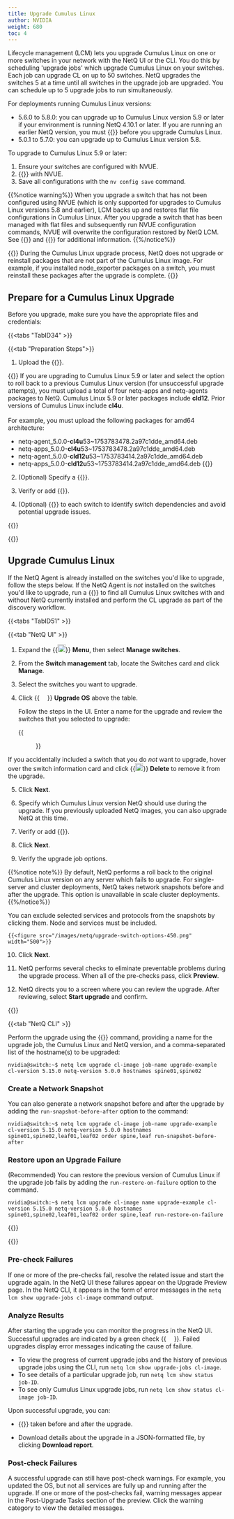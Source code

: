 ```yaml
---
title: Upgrade Cumulus Linux
author: NVIDIA
weight: 680
toc: 4
---
```


Lifecycle management (LCM) lets you upgrade Cumulus Linux on one or more switches in your network with the NetQ UI or the CLI. You do this by scheduling 'upgrade jobs' which upgrade Cumulus Linux on your switches. Each job can upgrade CL on up to 50 switches. NetQ upgrades the switches 5 at a time until all switches in the upgrade job are upgraded. You can schedule up to 5 upgrade jobs to run simultaneously.

For deployments running Cumulus Linux versions:

- 5.6.0 to 5.8.0: you can upgrade up to Cumulus Linux version 5.9 or later if your environment is running NetQ 4.10.1 or later. If you are running an earlier NetQ version, you must {{<link title="Upgrade NetQ Agent" text="upgrade NetQ">}} before you upgrade Cumulus Linux.
- 5.0.1 to 5.7.0: you can upgrade up to Cumulus Linux version 5.8.


To upgrade to Cumulus Linux 5.9 or later:

1. Ensure your switches are configured with NVUE. 
2. {{<exlink url="https://docs.nvidia.com/networking-ethernet-software/cumulus-linux/Quick-Start-Guide/#configure-the-hostname" text="Configure the switches' hostnames">}} with NVUE. 
3. Save all configurations with the `nv config save` command.

{{%notice warning%}}
When you upgrade a switch that has not been configured using NVUE (which is only supported for upgrades to Cumulus Linux versions 5.8 and earlier), LCM backs up and restores flat file configurations in Cumulus Linux. After you upgrade a switch that has been managed with flat files and subsequently run NVUE configuration commands, NVUE will overwrite the configuration restored by NetQ LCM. See {{<exlink url="https://docs.nvidia.com/networking-ethernet-software/cumulus-linux/Installation-Management/Upgrading-Cumulus-Linux/" text="Upgrading Cumulus Linux">}} and {{<exlink url="https://docs.nvidia.com/networking-ethernet-software/cumulus-linux/System-Configuration/NVIDIA-User-Experience-NVUE/NVUE-CLI/#" text="System Configuration with the NVUE CLI">}} for additional information.
{{%/notice%}}

{{<notice note>}}
During the Cumulus Linux upgrade process, NetQ does not upgrade or reinstall packages that are not part of the Cumulus Linux image. For example, if you installed node_exporter packages on a switch, you must reinstall these packages after the upgrade is complete.
{{</notice>}}
## Prepare for a Cumulus Linux Upgrade

Before you upgrade, make sure you have the appropriate files and credentials:

{{<tabs "TabID34" >}}

{{<tab "Preparation Steps">}}

1. Upload the {{<link title="NetQ and Network OS Images/#upload-upgrade-images" text="Cumulus Linux upgrade images">}}.

{{<notice note>}}
If you are upgrading to Cumulus Linux 5.9 or later and select the option to roll back to a previous Cumulus Linux version (for unsuccessful upgrade attempts), you must upload a total of four netq-apps and netq-agents packages to NetQ. Cumulus Linux 5.9 or later packages include <b>cld12</b>. Prior versions of Cumulus Linux include <b>cl4u</b>.<br><br> For example, you must upload the following packages for amd64 architecture:

- netq-agent_5.0.0-<b>cl4u</b>53~1753783478.2a97c1dde_amd64.deb
- netq-apps_5.0.0-<b>cl4u</b>53~1753783478.2a97c1dde_amd64.deb
- netq-agent_5.0.0-<b>cld12u</b>53~1753783414.2a97c1dde_amd64.deb
- netq-apps_5.0.0-<b>cld12u</b>53~1753783414.2a97c1dde_amd64.deb
{{</notice>}}

2. (Optional) Specify a {{<link title="NetQ and Network OS Images/#specify-a-default-upgrade-version" text="default upgrade version">}}.

3. Verify or add {{<link title="Credentials and Profiles" text="switch access credentials">}}.

4. (Optional) {{<link title="Switch Management/#assign-roles-to-switches" text="Assign a role">}} to each switch to identify switch dependencies and avoid potential upgrade issues.

{{</tab>}}

{{</tabs>}}

## Upgrade Cumulus Linux

If the NetQ Agent is already installed on the switches you'd like to upgrade, follow the steps below. If the NetQ Agent is *not* installed on the switches you'd like to upgrade, run a {{<link title="Switch Management/#switch-discovery" text="switch discovery">}} to find all Cumulus Linux switches with and without NetQ currently installed and perform the CL upgrade as part of the discovery workflow.

{{<tabs "TabID51" >}}

{{<tab "NetQ UI" >}}

1. Expand the {{<img src="https://icons.cumulusnetworks.com/01-Interface-Essential/03-Menu/navigation-menu.svg" alt="" width="18" height="18">}} **Menu**, then select **Manage switches**. 

2. From the **Switch management** tab, locate the Switches card and click **Manage**.

3. Select the switches you want to upgrade.

4. Click {{<img src="/images/netq/cl-upgrade-icon-blk.png" height="14" width="18">}} **Upgrade OS** above the table.

    Follow the steps in the UI. Enter a name for the upgrade and review the switches that you selected to upgrade:

    {{<figure src="/images/netq/upgrade-switches-450.png" alt="screen displaying 2 switches selected for upgrading" width="550">}}

If you accidentally included a switch that you do *not* want to upgrade, hover over the switch information card and click {{<img src="https://icons.cumulusnetworks.com/01-Interface-Essential/23-Delete/bin-1.svg" alt="" height="18" width="18">}} **Delete** to remove it from the upgrade.
   
5. Click **Next**.

6. Specify which Cumulus Linux version NetQ should use during the upgrade. If you previously uploaded NetQ images, you can also upgrade NetQ at this time.

7. Verify or add {{<link title="Credentials and Profiles" text="switch access credentials">}}.

8. Click **Next**.

9. Verify the upgrade job options.

{{%notice note%}}
By default, NetQ performs a roll back to the original Cumulus Linux version on any server which fails to upgrade. For single-server and cluster deployments, NetQ takes network snapshots before and after the upgrade. This option is unavailable in scale cluster deployments.
{{%/notice%}}

You can exclude selected services and protocols from the snapshots by clicking them. Node and services must be included.

    {{<figure src="/images/netq/upgrade-switch-options-450.png" width="500">}}

10. Click **Next**.

11. NetQ performs several checks to eliminate preventable problems during the upgrade process. When all of the pre-checks pass, click **Preview**.

12. NetQ directs you to a screen where you can review the upgrade. After reviewing, select **Start upgrade** and confirm.

{{</tab>}}

{{<tab "NetQ CLI" >}}

Perform the upgrade using the {{<link title="lcm/#netq-lcm-upgrade-cl-image" text="netq lcm upgrade cl-image">}} command, providing a name for the upgrade job, the Cumulus Linux and NetQ version, and a comma-separated list of the hostname(s) to be upgraded:

```
nvidia@switch:~$ netq lcm upgrade cl-image job-name upgrade-example cl-version 5.15.0 netq-version 5.0.0 hostnames spine01,spine02
```

### Create a Network Snapshot

You can also generate a network snapshot before and after the upgrade by adding the `run-snapshot-before-after` option to the command:

```
nvidia@switch:~$ netq lcm upgrade cl-image job-name upgrade-example cl-version 5.15.0 netq-version 5.0.0 hostnames spine01,spine02,leaf01,leaf02 order spine,leaf run-snapshot-before-after
```

### Restore upon an Upgrade Failure

(Recommended) You can restore the previous version of Cumulus Linux if the upgrade job fails by adding the `run-restore-on-failure` option to the command.

```
nvidia@switch:~$ netq lcm upgrade cl-image name upgrade-example cl-version 5.15.0 netq-version 5.0.0 hostnames spine01,spine02,leaf01,leaf02 order spine,leaf run-restore-on-failure
```

{{</tab>}}

{{</tabs>}}

### Pre-check Failures

If one or more of the pre-checks fail, resolve the related issue and start the upgrade again. In the NetQ UI these failures appear on the Upgrade Preview page. In the NetQ CLI, it appears in the form of error messages in the `netq lcm show upgrade-jobs cl-image` command output.

### Analyze Results

After starting the upgrade you can monitor the progress in the NetQ UI. Successful upgrades are indicated by a green check {{<img src="https://icons.cumulusnetworks.com/01-Interface-Essential/33-Form-Validation/check-circle-1.svg" alt="" height="16" width="18">}}. Failed upgrades display error messages indicating the cause of failure.

 - To view the progress of current upgrade jobs and the history of previous upgrade jobs using the CLI, run `netq lcm show upgrade-jobs cl-image`.
 - To see details of a particular upgrade job, run `netq lcm show status job-ID`.
 - To see only Cumulus Linux upgrade jobs, run `netq lcm show status cl-image job-ID`.

Upon successful upgrade, you can:

- {{<link title="Network Snapshots" text="Compare network snapshots">}} taken before and after the upgrade.

- Download details about the upgrade in a JSON-formatted file, by clicking **Download report**.
### Post-check Failures

A successful upgrade can still have post-check warnings. For example, you updated the OS, but not all services are fully up and running after the upgrade. If one or more of the post-checks fail, warning messages appear in the Post-Upgrade Tasks section of the preview. Click the warning category to view the detailed messages.
